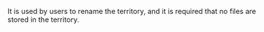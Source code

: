 

It is used by users to rename the territory, and it is required that no files are stored in the territory.